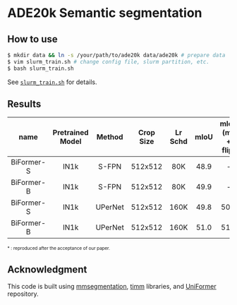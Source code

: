 # ADE20k Semantic segmentation

## How to use

```bash
$ mkdir data && ln -s /your/path/to/ade20k data/ade20k # prepare data
$ vim slurm_train.sh # change config file, slurm partition, etc.
$ bash slurm_train.sh
```

See [`slurm_train.sh`](./slurm_train.sh) for details.

## Results

| name | Pretrained Model | Method | Crop Size | Lr Schd | mIoU | mIoU (ms + flip) | log | tensorboard log<sup>*</sup> | config |
|:---:|:---:|:---:|:---:|:---:|:---:|:---:|:---:|:---:|:---:|
| BiFormer-S | IN1k | S-FPN | 512x512 | 80K | 48.9 | - | [log](https://matix.li/b5be1f63c18d) | [tensorboard.dev](https://tensorboard.dev/experiment/PYUWpJDvTnSLOTVFNEPzMw/#scalars&tagFilter=mIoU&_smoothingWeight=0) | [config](./configs/ade20k/sfpn.biformer_small.py) |
| BiFormer-B | IN1k | S-FPN | 512x512 | 80K | 49.9 | - | [log](https://matix.li/c4f255bbc268) | - | [config](./configs/ade20k/sfpn.biformer_base.py)|
| BiFormer-S | IN1k | UPerNet | 512x512 | 160K | 49.8 | 50.8 | [log](https://matix.li/1c4201448950) | - | [config](./configs/ade20k/upernet.biformer_small.py) |
| BiFormer-B | IN1k | UPerNet | 512x512 | 160K | 51.0 | 51.7 | [log](https://matix.li/786bd25951de) | - | [config](./configs/ade20k/upernet.biformer_base.py) |

<font size=1>* : reproduced after the acceptance of our paper.</font>

## Acknowledgment 

This code is built using [mmsegmentation](https://github.com/open-mmlab/mmsegmentation), [timm](https://github.com/rwightman/pytorch-image-models) libraries, and [UniFormer](https://github.com/Sense-X/UniFormer) repository.
